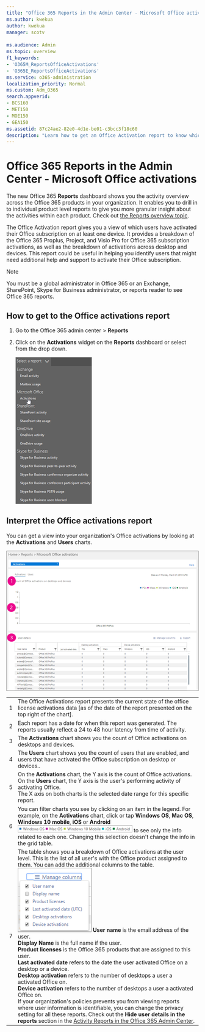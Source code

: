 ```yaml
---
title: "Office 365 Reports in the Admin Center - Microsoft Office activations"
ms.author: kwekua
author: kwekua
manager: scotv

ms.audience: Admin
ms.topic: overview
f1_keywords:
- 'O365M_ReportsOfficeActivations'
- 'O365E_ReportsOfficeActivations'
ms.service: o365-administration
localization_priority: Normal
ms.custom: Adm_O365
search.appverid:
- BCS160
- MET150
- MOE150
- GEA150
ms.assetid: 87c24ae2-82e0-4d1e-be01-c3bcc3f18c60
description: "Learn how to get an Office Activation report to know which users have activated their Office subscription, and identify users that might need additional help."
---
```


# Office 365 Reports in the Admin Center - Microsoft Office activations

The new Office 365 **Reports** dashboard shows you the activity overview across the Office 365 products in your organization. It enables you to drill in to individual product level reports to give you more granular insight about the activities within each product. Check out [the Reports overview topic](activity-reports.md).
  
The Office Activation report gives you a view of which users have activated their Office subscription on at least one device. It provides a breakdown of the Office 365 Proplus, Project, and Visio Pro for Office 365 subscription activations, as well as the breakdown of activations across desktop and devices. This report could be useful in helping you identify users that might need additional help and support to activate their Office subscription.
  
> [!NOTE]
> You must be a global administrator in Office 365 or an Exchange, SharePoint, Skype for Business administrator, or reports reader to see Office 365 reports. 
  
## How to get to the Office activations report

1. Go to the Office 365 admin center \> **Reports**
    
2. Click on the **Activations** widget on the **Reports** dashboard or select from the drop down. 
    
    ![Screenshot: Click Mailbox usage to get to the mailbox usage report](../media/fee57a6a-c66e-4272-ab93-1f9f7b004eaa.png)
  
## Interpret the Office activations report

You can get a view into your organization's Office activations by looking at the **Activations** and **Users** charts. 
  
![Office 365 reports - count of Microsoft Office activations on desktops and devices](../media/8c0ae08d-2d71-4437-9147-12c345bb5e9d.png)
  
|||
|:-----|:-----|
|1  <br/> |The Office Activations report presents the current state of the office license activations data [as of the date of the report presented on the top right of the chart].  <br/> |
|2  <br/> |Each report has a date for when this report was generated. The reports usually reflect a 24 to 48 hour latency from time of activity.  <br/> |
|3  <br/> |The **Activations** chart shows you the count of Office activations on desktops and devices.  <br/> |
|4  <br/> |The **Users** chart shows you the count of users that are enabled, and users that have activated the Office subscription on desktop or devices..  <br/> |
|5  <br/> | On the **Activations** chart, the Y axis is the count of Office activations.  <br/>  On the **Users** chart, the Y axis is the user's performing activity of activating Office.  <br/>  The X axis on both charts is the selected date range for this specific report.  <br/> |
|6  <br/> |You can filter charts you see by clicking on an item in the legend. For example, on the **Activations** chart, click or tap **Windows OS**, **Mac OS**, **Windows 10 mobile**, **iOS** or **Android**![Office 365 reports - see activation data for PCs, Macs, Windows, iOS and Android devices](../media/59d3ec6e-2a6e-4b21-8aac-c73038c47b9f.png) to see only the info related to each one. Changing this selection doesn't change the info in the grid table.  <br/> |
|7  <br/> | The table shows you a breakdown of Office activations at the user level. This is the list of all user's with the Office product assigned to them. You can add the additional columns to the table.  <br/> ![Office 365 Reports - Office activations available columns](../media/bb3f0be7-b5b7-4e4f-8adc-0a1d1f51f086.png) **User name** is the email address of the user.  <br/> **Display Name** is the full name if the user.  <br/> **Product licenses** is the Office 365 products that are assigned to this user.  <br/> **Last activated date** refers to the date the user activated Office on a desktop or a device.  <br/> **Desktop activation** refers to the number of desktops a user a activated Office on.  <br/> **Device activation** refers to the number of desktops a user a activated Office on.  <br/>  If your organization's policies prevents you from viewing reports where user information is identifiable, you can change the privacy setting for all these reports. Check out the **Hide user details in the reports** section in the [Activity Reports in the Office 365 Admin Center](activity-reports.md).  <br/> |
   

